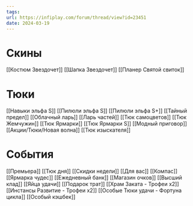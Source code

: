 ```yaml
---
tags: 
url: https://infiplay.com/forum/thread/view?id=23451
date: 2024-03-19
---
```

# Скины
[[Костюм Звездочет]]
[[Шапка Звездочет]]
[[Планер Святой свиток]]

# Тюки
[[Навыки эльфа S]]
[[Пилюли эльфа S]]
[[Пилюли эльфа S+]]
[[Тайный предел]]
[[Облачный ларь]]
[[Ларь частей]]
[[Тюк самоцветов]]
[[Тюк Жемчужин]]
[[Тюк Ярмарки]]
[[Тюк Ярмарки S]]
[[Модный приговор]]
[[Акции/Тюки/Новая волна]]
[[Тюк изыскателя]]

# События
[[Премьера]]
[[Тюк дня]]
[[Скидки недели]]
[[Для вас]]
[[Компас]]
[[Ярмарка чудес]]
[[Ежедневный банк]]
[[Магазин очков]]
[[Высший клад]]
[[Яйца удачи]]
[[Подарок трат]]
[[Храм Заката - Трофеи х2]]
[[Инстансы Развитие - Трофеи х2]]
[[Особые Тюки удачи - Фортуна цикла]]
[[Особый кэшбек]]
